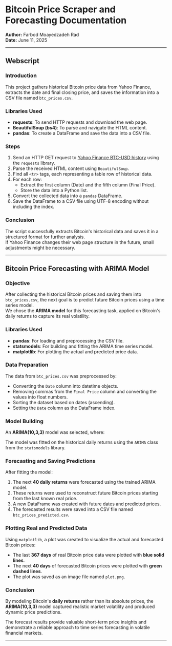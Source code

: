 # Bitcoin Price Scraper and Forecasting Documentation
**Author:** Farbod Moayedzadeh Rad  
**Date:** June 11, 2025

---

## Webscript

### Introduction
This project gathers historical Bitcoin price data from Yahoo Finance, extracts the date and final closing price, and saves the information into a CSV file named `btc_prices.csv`.

### Libraries Used
- **requests**: To send HTTP requests and download the web page.
- **BeautifulSoup (bs4)**: To parse and navigate the HTML content.
- **pandas**: To create a DataFrame and save the data into a CSV file.

### Steps
1. Send an HTTP GET request to [Yahoo Finance BTC-USD history](https://finance.yahoo.com/quote/BTC-USD/history) using the `requests` library.  
2. Parse the received HTML content using `BeautifulSoup`.  
3. Find all `<tr>` tags, each representing a table row of historical data.  
4. For each row:
   - Extract the first column (Date) and the fifth column (Final Price).
   - Store the data into a Python list.
5. Convert the collected data into a `pandas` DataFrame.  
6. Save the DataFrame to a CSV file using UTF-8 encoding without including the index.  

### Conclusion
The script successfully extracts Bitcoin's historical data and saves it in a structured format for further analysis.  
If Yahoo Finance changes their web page structure in the future, small adjustments might be necessary.

---

## Bitcoin Price Forecasting with ARIMA Model

### Objective
After collecting the historical Bitcoin prices and saving them into `btc_prices.csv`, the next goal is to predict future Bitcoin prices using a time series model.  
We chose the **ARIMA model** for this forecasting task, applied on Bitcoin's daily returns to capture its real volatility.

### Libraries Used
- **pandas**: For loading and preprocessing the CSV file.
- **statsmodels**: For building and fitting the ARIMA time series model.
- **matplotlib**: For plotting the actual and predicted price data.

### Data Preparation
The data from `btc_prices.csv` was preprocessed by:
- Converting the `Date` column into datetime objects.
- Removing commas from the `Final Price` column and converting the values into float numbers.
- Sorting the dataset based on dates (ascending).
- Setting the `Date` column as the DataFrame index.

### Model Building
An **ARIMA(10,3,3)** model was selected, where:  

The model was fitted on the historical daily returns using the `ARIMA` class from the `statsmodels` library.

### Forecasting and Saving Predictions
After fitting the model:
1. The next **40 daily returns** were forecasted using the trained ARIMA model.
2. These returns were used to reconstruct future Bitcoin prices starting from the last known real price.
3. A new DataFrame was created with future dates and predicted prices.
4. The forecasted results were saved into a CSV file named `btc_prices_predicted.csv`.

### Plotting Real and Predicted Data
Using `matplotlib`, a plot was created to visualize the actual and forecasted Bitcoin prices:
- The last **367 days** of real Bitcoin price data were plotted with **blue solid lines**.
- The next **40 days** of forecasted Bitcoin prices were plotted with **green dashed lines**.
- The plot was saved as an image file named `plot.png`.

### Conclusion
By modeling Bitcoin's **daily returns** rather than its absolute prices, the **ARIMA(10,3,3)** model captured realistic market volatility and produced dynamic price predictions.  

The forecast results provide valuable short-term price insights and demonstrate a reliable approach to time series forecasting in volatile financial markets.

---


